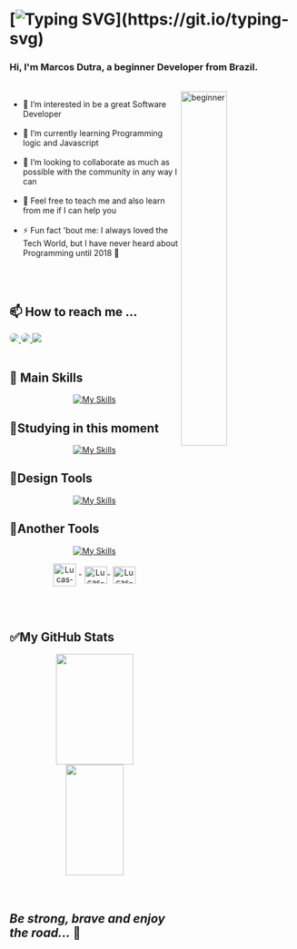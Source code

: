

# [![Typing SVG](https://readme-typing-svg.demolab.com?font=Fira+Code&weight=700&size=60&letterSpacing=10px&pause=1000&color=000000&center=true&vCenter=false&multiline=false&width=1500&height=100&lines=Hello+there;Be+Welcome+to+my+World!)](https://git.io/typing-svg)
### Hi, I'm Marcos Dutra, a beginner Developer from Brazil.
<br>

<img width="40%" height="40%" align="right" alt="beginner" src=https://www.filhao.com.br/noticia/Programacao-para-Criancas-Como-Aprender-Progracao-Gratis-120-g.png />

- 👀 I’m interested in be a great Software Developer 
<br><br>
- 🌱 I’m currently learning Programming logic and Javascript
<br><br>
- 💞️ I’m looking to collaborate as much as possible with the community in any way I can
<br><br>
- 💬 Feel free to teach me and also learn from me if I can help you
<br><br>
- ⚡ Fun fact 'bout me: I always loved the Tech World, but I have never heard about Programming until 2018 🤡
<br><br>
<br><br>

## 📫 How to reach me ...
<a href="https://www.linkedin.com/in/marcos-dutra-702a24175/" target="_blank">
    <img src="https://img.shields.io/badge/-LinkedIn-%230077B5?style=for-the-badge&logo=linkedin&logoColor=white" style="border-radius: 30px" target="_blank">
</a> 

<a href="https://www.instagram.com/dutr4_marc0s/" target="_blank">
   <img src="https://img.shields.io/badge/Instagram-DD0477?style=for-the-badge&logo=instagram&logoColor=white" style="border-radius: 30px" target="_blank">
</a>
  
<a href = "m.dutrasa@gmail.com">
    <img src="https://img.shields.io/badge/Gmail-333333?style=for-the-badge&logo=gmail&logoColor=red">
</a>
<br><br>

## 🧠 Main Skills
<div align="center">

  [![My Skills](https://skillicons.dev/icons?i=js,html,css,tailwind,vitest)](https://skillicons.dev)
</div>

## 📖Studying in this moment 
<div align="center">
  
  [![My Skills](https://skillicons.dev/icons?i=js,bootstrap,docker)](https://skillicons.dev)
</div>

## 🎨Design Tools
<div align="center">

  [![My Skills](https://skillicons.dev/icons?i=ps,figma,canva)](https://skillicons.dev)
</div>

## 🔧Another Tools
<div style="display: inline_block" align="center">
  
  [![My Skills](https://skillicons.dev/icons?i=git,github,linux,markdown,powershell,netlify,vite,vscode)](https://skillicons.dev) 
  <br>
  
  <img align="center" alt="Lucas-Windows" height="40" width="40" src="https://cdn.jsdelivr.net/gh/devicons/devicon/icons/windows8/windows8-original.svg"> -
  <img align="center" alt="Lucas-Trello" height="30" width="40" src="https://cdn.jsdelivr.net/gh/devicons/devicon/icons/trello/trello-plain.svg">-
  <img align="center" alt="Lucas-Jira" height="30" width="40" src="https://cdn.jsdelivr.net/gh/devicons/devicon/icons/jira/jira-original.svg">
</div>

<br><br>

## ✅My GitHub Stats
<div align="center">  
   <img width="52%" height="195px" src="https://github-readme-stats.vercel.app/api?username=mdutrashark&theme=tokyonight&show_icons=true&alt="Marcos Dutra github stats" />
  <img width="45%" height="195px" src="https://github-readme-stats.vercel.app/api/top-langs/?username=mdutrashark&layout=compact&hide_border=true&title_color=E8E5BC&text_color=E8E5BC&bg_color=0d1117" />
</div>
<br><br>

## ***Be strong, brave and enjoy the road...*** 🚀

<!---
mdutrashark/mdutrashark is a ✨ special ✨ repository because its `README.md` (this file) appears on your GitHub profile.
You can click the Preview link to take a look at your changes.
--->
